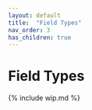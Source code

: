 ```yaml
---
layout: default
title:  "Field Types"
nav_order: 3
has_children: true
---
```


# Field Types

{% include wip.md %}
